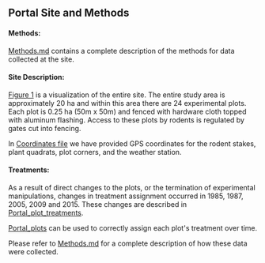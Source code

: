## Portal Site and Methods

#### Methods:

[Methods.md](Methods.md) contains a complete description of the methods for data collected at the site.

#### Site Description:

[Figure 1](Portal_Figure1.tif) is a visualization of the entire site. The entire study area is approximately 20 ha and within this area there are 24 experimental plots. Each plot is 0.25 ha (50m x 50m) and fenced with hardware cloth topped with aluminum flashing. Access to these plots by rodents is regulated by gates cut into fencing.

In [Coordinates file](Portal_UTMCoords.csv) we have provided GPS coordinates for the rodent stakes, plant quadrats, plot corners, and the weather station.


#### Treatments: 

As a result of direct changes to the plots, or the termination of experimental manipulations, changes in treatment assignment occurred in 1985, 1987, 2005, 2009 and 2015. These changes are described in [Portal_plot_treatments](Portal_plot_treatments.csv).

[Portal_plots](Portal_plots.csv) can be used to correctly assign each plot's treatment over time.


Please refer to [Methods.md](../SiteandMethods/Methods.md) for a complete description of how these data were collected.
